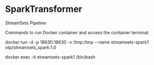 # SparkTransformer
StreamSets Pipeline


Commands to run Docker container and access the container terminal: 



docker run -d -p 18630:18630 -v /tmp:/tmp --name streamsets-spark1 otp/streamsets_spark:1.0

docker exec -ti streamsets-spark1 /bin/bash

